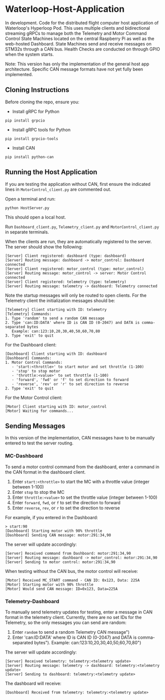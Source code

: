 # Waterloop-Host-Application
In development. Code for the distributed flight computer host application of Waterloop's Hyperloop Pod. This uses multiple clients and bidirectional streaming gRPCs to manage both the Telemetry and Motor Command Control State Machines located on the central Raspberry Pi as well as the web-hosted Dashboard. State Machines send and receive messages on STM32s through a CAN bus. Health Checks are conducted on through GPIO when the system starts.

Note: This version has only the implementation of the general host app architecture. Specific CAN message formats have not yet fully been implemented.

## Cloning Instructions
Before cloning the repo, ensure you:
- Install gRPC for Python
```
pip install grpcio
```
- Install gRPC tools for Python
```
pip install grpcio-tools
```
- Install CAN
```
pip install python-can
```
## Running the Host Application
If you are testing the application without CAN, first ensure the indicated lines in `MotorControl_client.py` are commented out.

Open a terminal and run:
```
python HostServer.py
```
This should open a local host. 

Run `Dashboard_client.py`, `Telemetry_client.py` and `MotorControl_client.py` in separate terminals.

When the clients are run, they are automatically registered to the server. The server should show the following:
```
[Server] Client registered: dashboard (type: dashboard)
[Server] Routing message: dashboard -> motor_control: Dashboard connected   
[Server] Client registered: motor_control (type: motor_control)
[Server] Routing message: motor_control -> server: Motor Control connected  
[Server] Client registered: telemetry (type: telemetry)
[Server] Routing message: telemetry -> dashboard: Telemetry connected
```
Note the startup messages will only be routed to open clients.
For the Telemetry client the initialization messages should be:
```
[Telemetry] Client starting with ID: telemetry
[Telemetry] Commands:
1. Type 'random' to send a random CAN message
2. Type 'can:ID:DATA' where ID is CAN ID (0-2047) and DATA is comma-separated bytes
   Example: can:123:10,20,30,40,50,60,70,80
3. Type 'exit' to quit
```
For the Dashboard client:
```
[Dashboard] Client starting with ID: dashboard
[Dashboard] Commands:
1. Motor Control Commands:
   - 'start:<throttle>' to start motor and set throttle (1-100)
   - 'stop' to stop motor
   - 'throttle:<value>' to set throttle (1-100)
   - 'forward', 'fwd' or 'f' to set direction to forward
   - 'reverse', 'rev' or 'r' to set direction to reverse
2. Type 'exit' to quit
```
For the Motor Control client:
```
[Motor] Client starting with ID: motor_control
[Motor] Waiting for commands...
```
## Sending Messages ##
In this version of the implementation, CAN messages have to be manually entered to test the server routing. 

### MC-Dashboard
To send a motor control command from the dashboard, enter a command in the CAN format in the dashboard client.

1. Enter `start:<throttle>` to start the MC with a throttle value (integer between 1-100)
2. Enter `stop` to stop the MC
3. Enter `throttle:<value>` to set the throttle value (integer between 1-100)
4. Enter `forward`, `fwd`, or `f` to set the direction to forward
5. Enter `reverse`, `rev`, or `r` to set the direction to reverse

For example, if you entered in the Dashboard:
```
> start:90 
[Dashboard] Starting motor with 90% throttle
[Dashboard] Sending CAN message: motor:291:34,90
```
The server will update accordingly:
```
[Server] Received command from Dashboard: motor:291:34,90
[Server] Routing message: dashboard -> motor_control: motor:291:34,90
[Server] Sending to motor control: motor:291:34,90
```
When testing without the CAN bus, the motor control will receive:
```
[Motor] Received MC_START command - CAN ID: 0x123, Data: 225A
[Motor] Starting motor with 90% throttle
[Motor] Would send CAN message: ID=0x123, Data=225A
```
### Telemetry-Dashboard
To manually send telemetry updates for testing, enter a message in CAN format in the telemetry client. Currently, there are no set IDs for the Telemetry, so the only messages you can send are random:

1. Enter `random` to send a random Telemetry CAN message")
2. Enter 'can:ID:DATA' where ID is CAN ID (0-2047) and DATA is comma-separated bytes"). Example: can:123:10,20,30,40,50,60,70,80")


The server will update accordingly:
```
[Server] Received telemetry: telemetry:<telemetry update>
[Server] Routing message: telemetry -> dashboard: telemetry:<telemetry update>
[Server] Sending to dashboard: telemetry:<telemetry update>
```
The dashboard will receive:
```
[Dashboard] Received from telemetry: telemetry:<telemetry update>
```
